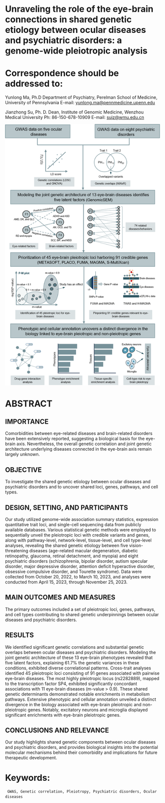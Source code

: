 # Unraveling the role of the eye-brain connections in shared genetic etiology between ocular diseases and psychiatric disorders: a genome-wide pleiotropic analysis

# Correspondence should be addressed to:
Yunlong Ma, Ph.D
Department of Psychiatry, Perelman School of Medicine, University of Pennsylvania 
E-mail: yunlong.ma@pennmedicine.upenn.edu 

Jianzhong Su, Ph. D.
Dean, Institute of Genomic Medicine, Wenzhou Medical University
Ph: 86-150-678-10909
E-mail: sujz@wmu.edu.cn 

![Workflow](https://github.com/mayunlong89/Brain_eye_comorbidity/blob/main/Figures/Figure_1.png)

# ABSTRACT
## IMPORTANCE 
Comorbidities between eye-related diseases and brain-related disorders have been extensively reported, suggesting a biological basis for the eye-brain axis. Nevertheless, the overall genetic correlation and joint genetic architecture underlying diseases connected in the eye-brain axis remain largely unknown. 
## OBJECTIVE 
To investigate the shared genetic etiology between ocular diseases and psychiatric disorders and to uncover shared loci, genes, pathways, and cell types.
## DESIGN, SETTING, AND PARTICIPANTS 
Our study utilized genome-wide association summary statistics, expression quantitative trait loci, and single-cell sequencing data from publicly available databases. Various statistical genetic methods were employed to sequentially unveil the pleiotropic loci with credible variants and genes, along with pathway-level, network-level, tissue-level, and cell type-level analyses, revealing the shared genetic etiology between five vision-threatening diseases (age-related macular degeneration, diabetic retinopathy, glaucoma, retinal detachment, and myopia) and eight psychiatric disorders (schizophrenia, bipolar disorder, autism specular disorder, major depressive disorder, attention deficit hyperactive disorder, obsessive compulsive disorder, and Tourette syndrome). Data were collected from October 20, 2022, to March 10, 2023, and analyses were conducted from April 15, 2023, through November 25, 2023.
## MAIN OUTCOMES AND MEASURES 
The primary outcomes included a set of pleiotropic loci, genes, pathways, and cell types contributing to shared genetic underpinnings between ocular diseases and psychiatric disorders.
## RESULTS 
We identified significant genetic correlations and substantial genetic overlaps between ocular diseases and psychiatric disorders. Modeling the joint genetic architecture of these 13 eye-brain phenotypes revealed that five latent factors, explaining 61.7% the genetic variances in these conditions, exhibited diverse correlational patterns. Cross-trait analyses identified 45 pleiotropic loci consisting of 91 genes associated with pairwise eye-brain diseases. The most highly pleiotropic locus (rs2282889), mapped to the transcription factor SP4, exhibited significantly concordant associations with 11 eye-brain diseases (m-value > 0.9). These shared genetic determinants demonstrated notable enrichments in metabolism pathways. Extensive phenotypic and cellular annotation unveiled a distinct divergence in the biology associated with eye-brain pleiotropic and non-pleiotropic genes. Notably, excitatory neurons and microglia displayed significant enrichments with eye-brain pleiotropic genes. 
## CONCLUSIONS AND RELEVANCE 
Our study highlights shared genetic components between ocular diseases and psychiatric disorders, and provides biological insights into the potential molecular mechanisms behind their comorbidity and implications for future therapeutic development. 

# Keywords:
``` GWAS, Genetic correlation, Pleiotropy, Psychiatric disorders, Ocular diseases```
